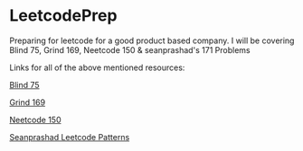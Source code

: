 # LeetcodePrep
Preparing for leetcode for a good product based company. I will be covering Blind 75, Grind 169, Neetcode 150 &amp; seanprashad's 171 Problems

Links for all of the above mentioned resources:

[Blind 75](https://neetcode.io/practice)

[Grind 169](https://www.techinterviewhandbook.org/grind75?weeks=17&hours=9)

[Neetcode 150](https://neetcode.io/practice)

[Seanprashad Leetcode Patterns](https://seanprashad.com/leetcode-patterns/)
